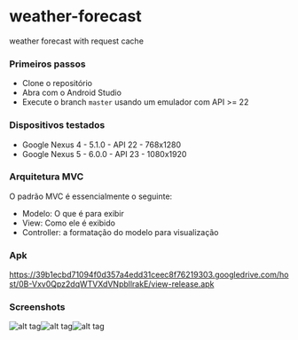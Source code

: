 # weather-forecast
weather forecast with request cache

### Primeiros passos
- Clone o repositório
- Abra com o Android Studio
- Execute o branch `master` usando um emulador com API >= 22

### Dispositivos testados
- Google Nexus 4 - 5.1.0 - API 22 - 768x1280
- Google Nexus 5 - 6.0.0 - API 23 - 1080x1920

### Arquitetura MVC
O padrão MVC é essencialmente o seguinte:

- Modelo: O que é para exibir
- View: Como ele é exibido
- Controller: a formatação do modelo para visualização


### Apk
https://39b1ecbd71094f0d357a4edd31ceec8f76219303.googledrive.com/host/0B-Vxv0Qpz2dqWTVXdVNpbllrakE/view-release.apk

### Screenshots

![alt tag](https://39b1ecbd71094f0d357a4edd31ceec8f76219303.googledrive.com/host/0B-Vxv0Qpz2dqWTVXdVNpbllrakE/Screenshot_20160205-155731.png)![alt tag](https://39b1ecbd71094f0d357a4edd31ceec8f76219303.googledrive.com/host/0B-Vxv0Qpz2dqWTVXdVNpbllrakE/Screenshot_20160205-174057.png)![alt tag](https://39b1ecbd71094f0d357a4edd31ceec8f76219303.googledrive.com/host/0B-Vxv0Qpz2dqWTVXdVNpbllrakE/Screenshot_20160205-155720.png)




